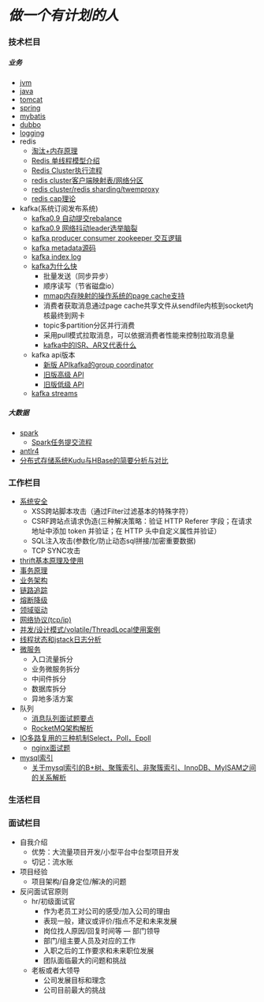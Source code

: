 # **_做一个有计划的人_**

### **技术栏目**

##### 业务

* [jvm](technology/jvm/index.md)
* [java](technology/java/index.md)
* [tomcat](technology/tomcat/index.md)
* [spring](technology/spring/index.md)
* [mybatis](technology/mybatis/index.md)
* [dubbo](technology/dubbo/index.md)  
* [logging](technology/logger/index.md)
* redis
    - [淘汰+内存原理](https://www.cnblogs.com/mengchunchen/p/10039467.html)
    - [Redis 单线程模型介绍](https://cloud.tencent.com/developer/article/1403767)
    - [Redis Cluster执行流程](https://blog.csdn.net/weixin_34452850/article/details/90442498)
    - [redis cluster客户端映射表/网络分区](https://blog.csdn.net/liuxiao723846/article/details/86715614)
    - [redis cluster/redis sharding/twemproxy](https://www.cnblogs.com/kuncy/p/9903482.html)
    - [redis cap理论](https://www.cnblogs.com/summer108/p/9783033.html)
* kafka(系统订阅发布系统)
    - [kafka0.9 自动提交rebalance](https://sq.163yun.com/blog/article/185482391401111552)
    - [kafka0.9 网络抖动leader选举脑裂](https://zhuanlan.zhihu.com/p/92934790)
    - [kafka producer consumer zookeeper 交互逻辑](https://blog.csdn.net/u010711294/article/details/82666564)
    - [kafka metadata源码](https://blog.csdn.net/weixin_34342578/article/details/91602189)
    - [kafka index log](https://my.oschina.net/anur/blog/2988177)
    - [kafka为什么快](https://www.jianshu.com/p/7309b6bcacf9)
        - 批量发送（同步异步）
        - 顺序读写（节省磁盘io）
        - [mmap内存映射的操作系统的page cache支持](https://www.jianshu.com/p/92f33aa0ff52)
        - 消费者获取消息通过page cache共享文件从sendfile内核到socket内核最终到网卡
        - topic多partition分区并行消费
        - 采用pull模式拉取消息，可以依据消费者性能来控制拉取消息量
        - [kafka中的ISR、AR又代表什么](https://blog.csdn.net/weixin_43975220/article/details/93190906)
     - kafka api版本
        - [新版 API](https://www.jianshu.com/p/9e17d64bd8c7)[kafka的group coordinator](https://www.jianshu.com/p/833b64e141f8)
        - [旧版高级 API](https://www.cnblogs.com/alexzhang92/p/10894800.html)
        - [旧版低级 API](https://www.cnblogs.com/alexzhang92/p/10894800.html)
     - [kafka streams](https://www.jianshu.com/p/bd90d815e48a)

##### 大数据

* [spark]()
    - [Spark任务提交流程](https://www.jianshu.com/p/a69656a244a8)
* [antlr4]()
* [分布式存储系统Kudu与HBase的简要分析与对比](https://blog.csdn.net/jessicaiu/article/details/82701415)


### **工作栏目**

* [系统安全](https://www.jianshu.com/p/65e1e6f8648e)
    - XSS跨站脚本攻击（通过Filter过滤基本的特殊字符）
    - CSRF跨站点请求伪造(三种解决策略：验证 HTTP Referer 字段；在请求地址中添加 token 并验证；在 HTTP 头中自定义属性并验证）
    - SQL注入攻击(参数化/防止动态sql拼接/加密重要数据)
    - TCP SYNC攻击
* [thrift基本原理及使用](https://blog.csdn.net/zkp_java/article/details/81879577)
* [事务原理](work/transaction/index.md)
* [业务架构](work/company/index.md)
* [链路追踪]()
* [熔断降级]()
* [领域驱动](work/domain/index.md)
* [网络协议(tcp/ip)](work/network/index.md)
* [并发/设计模式/volatile/ThreadLocal使用案例](work/demo/index.md)
* [线程状态和jstack日志分析](https://www.cnblogs.com/pc-boke/articles/9099029.html)
* [微服务](work/micro_service/index.md)
    - 入口流量拆分
    - 业务微服务拆分
    - 中间件拆分
    - 数据库拆分
    - 异地多活方案
* 队列
    - [消息队列面试题要点](https://www.cnblogs.com/peteremperor/p/10273077.html)
    - [RocketMQ架构解析](https://www.jianshu.com/p/015a16347640)
* [IO多路复用的三种机制Select，Poll，Epoll](https://www.jianshu.com/p/397449cadc9a)
    - [nginx面试题](https://blog.csdn.net/a303549861/article/details/88672901)
* [mysql索引]()
    - [关于mysql索引的B+树、聚簇索引、非聚簇索引、InnoDB、MyISAM之间的关系解析](https://blog.csdn.net/guanghuichenshao/article/details/81948438)

### **生活栏目**

### **面试栏目**
* 自我介绍
    - 优势：大流量项目开发/小型平台中台型项目开发
    - 切记：流水账
* 项目经验
    - 项目架构/自身定位/解决的问题
* 反问面试官原则
    - hr/初级面试官
        + 作为老员工对公司的感受/加入公司的理由
        - 表现一般，建议或评价/指点不足和未来发展
        - 岗位找人原因/回复时间等
    — 部门领导
        + 部门/组主要人员及对应的工作
        + 入职之后的工作要求和未来职位发展
        + 团队面临最大的问题和挑战
    - 老板或者大领导
        + 公司发展目标和理念
        + 公司目前最大的挑战

